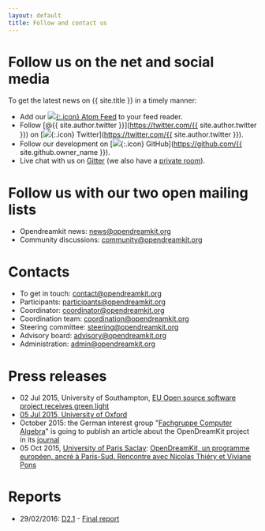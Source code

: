 ```yaml
---
layout: default
title: Follow and contact us
---
```


# Follow us on the net and social media

To get the latest news on {{ site.title }} in a timely manner:

* Add our [![](../public/feed.png){:.icon} Atom Feed](../atom.xml) to your feed reader.
* Follow [@{{ site.author.twitter }}](https://twitter.com/{{ site.author.twitter }}) on [![](../public/twitter.png){:.icon}
Twitter](https://twitter.com/{{ site.author.twitter }}).
* Follow our development on [![](../public/github.png){:.icon} GitHub](https://github.com/{{ site.github.owner_name }}).
* Live chat with us on
  [Gitter](https://gitter.im/OpenDreamKit/discuss) (we also have a
  [private room](https://gitter.im/OpenDreamKit)).

# Follow us with our two open mailing lists

* Opendreamkit news: [news@opendreamkit.org](https://listes.services.cnrs.fr/wws/info/opendreamkit-news)
* Community discussions: [community@opendreamkit.org](https://listes.services.cnrs.fr/wws/info/opendreamkit-community)

# Contacts

* To get in touch: [contact@opendreamkit.org](https://listes.services.cnrs.fr/wws/info/opendreamkit-contact)
* Participants: [participants@opendreamkit.org](https://listes.services.cnrs.fr/wws/info/opendreamkit-participants)
* Coordinator: [coordinator@opendreamkit.org](https://listes.services.cnrs.fr/wws/info/opendreamkit-coordinator)
* Coordination team: [coordination@opendreamkit.org](https://listes.services.cnrs.fr/wws/info/opendreamkit-coordination_team)
* Steering committee: [steering@opendreamkit.org](https://listes.services.cnrs.fr/wws/info/opendreamkit-steering_committee)
* Advisory board: [advisory@opendreamkit.org](https://listes.services.cnrs.fr/wws/info/opendreamkit-advisory_board)
* Administration: [admin@opendreamkit.org](https://listes.services.cnrs.fr/wws/info/opendreamkit-administration)




# Press releases

* 02 Jul 2015, University of Southampton, [EU Open source software project receives green light](http://cmg.soton.ac.uk/news/2015/07/open-source-software-project-receives-green/)
* [05 Jul 2015, University of Oxford](http://www.cs.ox.ac.uk/news/954-full.html)
* October 2015: the German interest group "[Fachgruppe Computer Algebra](http://www.fachgruppe-computeralgebra.de/)" is going to publish an article about the OpenDreamKit project in its [journal](http://www.fachgruppe-computeralgebra.de/rundbrief/)
* 05 Oct 2015, [University of Paris Saclay](https://www.universite-paris-saclay.fr/en): [OpenDreamKit, un programme européen, ancré à Paris-Sud. Rencontre avec Nicolas Thiéry et Viviane Pons](http://www.media-paris-saclay.fr/opendreamkit-un-programme-europeen-ancre-a-paris-sud-rencontre-avec-nicolas-thiery-et-viviane-pons/)


# Reports

* 29/02/2016: [D2.1](https://github.com/OpenDreamKit/OpenDreamKit/issues/34) - [Final report](https://github.com/OpenDreamKit/OpenDreamKit/raw/master/WP2/D2.1/report-final.pdf)
